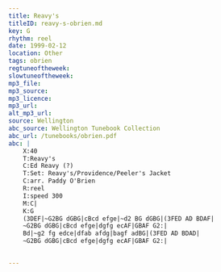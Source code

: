 ```yaml
---
title: Reavy's
titleID: reavy-s-obrien.md
key: G
rhythm: reel
date: 1999-02-12
location: Other
tags: obrien
regtuneoftheweek:
slowtuneoftheweek:
mp3_file:
mp3_source:
mp3_licence:
mp3_url:
alt_mp3_url:
source: Wellington
abc_source: Wellington Tunebook Collection
abc_url: /tunebooks/obrien.pdf
abc: |
    X:40
    T:Reavy's
    C:Ed Reavy (?)
    T:Set: Reavy's/Providence/Peeler's Jacket
    C:arr. Paddy O'Brien
    R:reel
    I:speed 300
    M:C|
    K:G
    (3DEF|~G2BG dGBG|cBcd efge|~d2 BG dGBG|(3FED AD BDAF|
    ~G2BG dGBG|cBcd efge|dgfg ecAF|GBAF G2:|
    Bd|~g2 fg edce|dfab afdg|bagf adBG|(3FED AD BDAD|
    ~G2BG dGBG|cBcd efge|dgfg ecAF|GBAF G2:|
    

---
```

